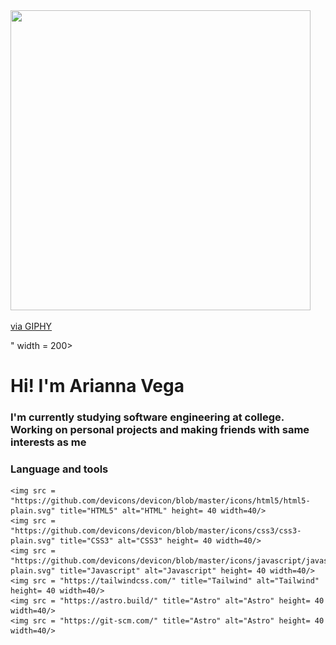 <div>
  <img src= "<iframe src="https://giphy.com/embed/3NtY188QaxDdC" width="480" height="480" frameBorder="0" class="giphy-embed" allowFullScreen></iframe><p><a href="https://giphy.com/gifs/3NtY188QaxDdC">via GIPHY</a></p>" width = 200>
  <h1> Hi! I'm Arianna Vega</h1>
  <h3> I'm currently studying software engineering at college. Working on personal projects and making friends with same interests as me</h3>
  </div>
  
  <div>
  <h3>Language and tools</h3>
  
    <img src = "https://github.com/devicons/devicon/blob/master/icons/html5/html5-plain.svg" title="HTML5" alt="HTML" height= 40 width=40/>
    <img src = "https://github.com/devicons/devicon/blob/master/icons/css3/css3-plain.svg" title="CSS3" alt="CSS3" height= 40 width=40/>
    <img src = "https://github.com/devicons/devicon/blob/master/icons/javascript/javascript-plain.svg" title="Javascript" alt="Javascript" height= 40 width=40/>
    <img src = "https://tailwindcss.com/" title="Tailwind" alt="Tailwind" height= 40 width=40/>
    <img src = "https://astro.build/" title="Astro" alt="Astro" height= 40 width=40/>
    <img src = "https://git-scm.com/" title="Astro" alt="Astro" height= 40 width=40/>
  </h3>
  
  </div>
